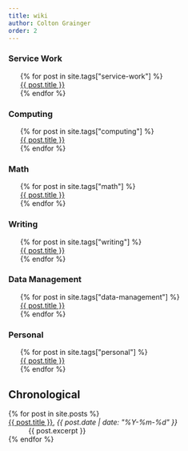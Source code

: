 ```yaml
---
title: wiki 
author: Colton Grainger
order: 2
---
```


### Service Work 
<ul>
{% for post in site.tags["service-work"] %}
      <dt>
	<a href="{{ post.url }}">{{ post.title }}</a> 
      </dt>
{% endfor %}
</ul>

### Computing 
<ul>
{% for post in site.tags["computing"] %}
      <dt>
	<a href="{{ post.url }}">{{ post.title }}</a> 
      </dt>
{% endfor %}
</ul>

### Math 
<ul>
{% for post in site.tags["math"] %}
      <dt>
	<a href="{{ post.url }}">{{ post.title }}</a> 
      </dt>
{% endfor %}
</ul>

### Writing
<ul>
{% for post in site.tags["writing"] %}
      <dt>
	<a href="{{ post.url }}">{{ post.title }}</a> 
      </dt>
{% endfor %}
</ul>

### Data Management
<ul>
{% for post in site.tags["data-management"] %}
      <dt>
	<a href="{{ post.url }}">{{ post.title }}</a> 
      </dt>
{% endfor %}
</ul>

### Personal
<ul>
{% for post in site.tags["personal"] %}
      <dt>
	<a href="{{ post.url }}">{{ post.title }}</a> 
      </dt>
{% endfor %}
</ul>

## Chronological
<dl>
  {% for post in site.posts %}
      <dt>
	<a href="{{ post.url }}">{{ post.title }}</a>, <i>{{ post.date | date: "%Y-%m-%d" }}</i>
      </dt>
      <dd>
	{{ post.excerpt }}
      </dd>
  {% endfor %}
</dl>
